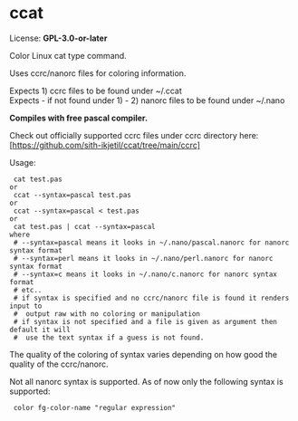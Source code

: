 # ccat
License: **GPL-3.0-or-later**  

Color Linux cat type command.  

Uses ccrc/nanorc files for coloring information.  

Expects 1) ccrc files to be found under ~/.ccat  
Expects - if not found under 1) - 2) nanorc files to be found under ~/.nano  

**Compiles with free pascal compiler.**  

Check out officially supported ccrc files under ccrc directory here: [https://github.com/sith-ikjetil/ccat/tree/main/ccrc]  

Usage:  
```
 cat test.pas
or
 ccat --syntax=pascal test.pas
or
 ccat --syntax=pascal < test.pas
or
 cat test.pas | ccat --syntax=pascal
where
 # --syntax=pascal means it looks in ~/.nano/pascal.nanorc for nanorc syntax format
 # --syntax=perl means it looks in ~/.nano/perl.nanorc for nanorc syntax format
 # --syntax=c means it looks in ~/.nano/c.nanorc for nanorc syntax format 
 # etc..
 # if syntax is specified and no ccrc/nanorc file is found it renders input to 
 #  output raw with no coloring or manipulation
 # if syntax is not specified and a file is given as argument then default it will 
 #  use the text syntax if a guess is not found.
```
The quality of the coloring of syntax varies depending on how good the quality of the ccrc/nanorc.  

Not all nanorc syntax is supported. As of now only the following syntax is supported:
```
 color fg-color-name "regular expression"
```

